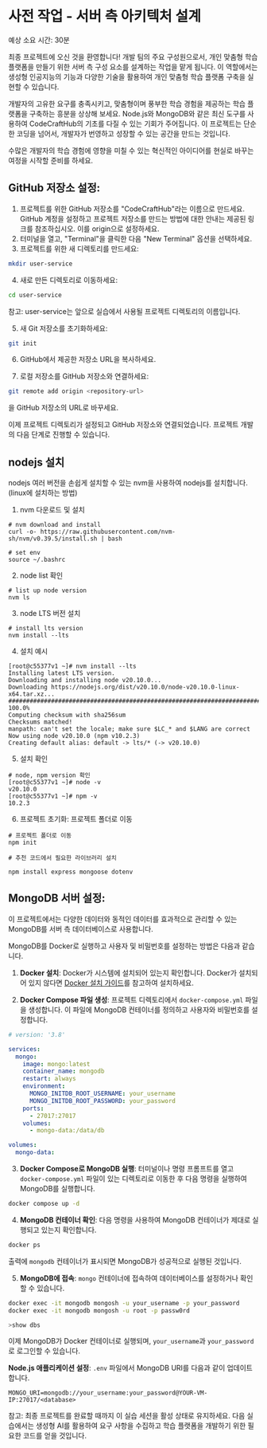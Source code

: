 # 사전 작업 - 서버 측 아키텍처 설계

예상 소요 시간: 30분

최종 프로젝트에 오신 것을 환영합니다! 개발 팀의 주요 구성원으로서, 개인 맞춤형 학습 플랫폼을 만들기 위한 서버 측 구성 요소를 설계하는 작업을 맡게 됩니다. 이 역할에서는 생성형 인공지능의 기능과 다양한 기술을 활용하여 개인 맞춤형 학습 플랫폼 구축을 실현할 수 있습니다.

개발자의 고유한 요구를 충족시키고, 맞춤형이며 풍부한 학습 경험을 제공하는 학습 플랫폼을 구축하는 흥분을 상상해 보세요. Node.js와 MongoDB와 같은 최신 도구를 사용하여 CodeCraftHub의 기초를 다질 수 있는 기회가 주어집니다. 이 프로젝트는 단순한 코딩을 넘어서, 개발자가 번영하고 성장할 수 있는 공간을 만드는 것입니다.

수많은 개발자의 학습 경험에 영향을 미칠 수 있는 혁신적인 아이디어를 현실로 바꾸는 여정을 시작할 준비를 하세요.

## GitHub 저장소 설정:

1. 프로젝트를 위한 GitHub 저장소를 "CodeCraftHub"라는 이름으로 만드세요. GitHub 계정을 설정하고 프로젝트 저장소를 만드는 방법에 대한 안내는 제공된 링크를 참조하십시오. 이를 origin으로 설정하세요.
2. 터미널을 열고, "Terminal"을 클릭한 다음 "New Terminal" 옵션을 선택하세요.
3. 프로젝트를 위한 새 디렉토리를 만드세요:

```sh
mkdir user-service
```

4. 새로 만든 디렉토리로 이동하세요:

```sh
cd user-service
```

참고: user-service는 앞으로 실습에서 사용될 프로젝트 디렉토리의 이름입니다.

5. 새 Git 저장소를 초기화하세요:

```sh
git init
```

6. GitHub에서 제공한 저장소 URL을 복사하세요.

7. 로컬 저장소를 GitHub 저장소와 연결하세요:

```sh
git remote add origin <repository-url>
```

<repository-url>을 GitHub 저장소의 URL로 바꾸세요.

이제 프로젝트 디렉토리가 설정되고 GitHub 저장소와 연결되었습니다. 프로젝트 개발의 다음 단계로 진행할 수 있습니다.







##  nodejs 설치
nodejs 여러 버전을 손쉽게 설치할 수 있는 nvm을 사용하여 nodejs를 설치합니다.(linux에 설치하는 방법)

1. nvm 다운로드 및 설치
```
# nvm download and install
curl -o- https://raw.githubusercontent.com/nvm-sh/nvm/v0.39.5/install.sh | bash

# set env
source ~/.bashrc
```
2. node list 확인
```
# list up node version
nvm ls
```

3. node LTS 버전 설치
```
# install lts version
nvm install --lts
```
4. 설치 예시
```
[root@c55377v1 ~]# nvm install --lts
Installing latest LTS version.
Downloading and installing node v20.10.0...
Downloading https://nodejs.org/dist/v20.10.0/node-v20.10.0-linux-x64.tar.xz...
####################################################################################################################################################################### 100.0%
Computing checksum with sha256sum
Checksums matched!
manpath: can't set the locale; make sure $LC_* and $LANG are correct
Now using node v20.10.0 (npm v10.2.3)
Creating default alias: default -> lts/* (-> v20.10.0)
```
5. 설치 확인
```
# node, npm version 확인
[root@c55377v1 ~]# node -v
v20.10.0
[root@c55377v1 ~]# npm -v
10.2.3

```
6. 프로젝트 초기화: 프로젝트 폴더로 이동
```
# 프로젝트 폴더로 이동
npm init

# 추천 코드에서 필요한 라이브러리 설치

npm install express mongoose dotenv
```



## MongoDB 서버 설정:
이 프로젝트에서는 다양한 데이터와 동적인 데이터를 효과적으로 관리할 수 있는 MongoDB를 서버 측 데이터베이스로 사용합니다.


MongoDB를 Docker로 실행하고 사용자 및 비밀번호를 설정하는 방법은 다음과 같습니다. 

1. **Docker 설치**: Docker가 시스템에 설치되어 있는지 확인합니다. Docker가 설치되어 있지 않다면 [Docker 설치 가이드](https://docs.docker.com/get-docker/)를 참고하여 설치하세요.

2. **Docker Compose 파일 생성**: 프로젝트 디렉토리에서 `docker-compose.yml` 파일을 생성합니다. 이 파일에 MongoDB 컨테이너를 정의하고 사용자와 비밀번호를 설정합니다.

```yaml
# version: '3.8'

services:
  mongo:
    image: mongo:latest
    container_name: mongodb
    restart: always
    environment:
      MONGO_INITDB_ROOT_USERNAME: your_username
      MONGO_INITDB_ROOT_PASSWORD: your_password
    ports:
      - 27017:27017
    volumes:
      - mongo-data:/data/db

volumes:
  mongo-data:
```

3. **Docker Compose로 MongoDB 실행**: 터미널이나 명령 프롬프트를 열고 `docker-compose.yml` 파일이 있는 디렉토리로 이동한 후 다음 명령을 실행하여 MongoDB를 실행합니다.

```sh
docker compose up -d
```

4. **MongoDB 컨테이너 확인**: 다음 명령을 사용하여 MongoDB 컨테이너가 제대로 실행되고 있는지 확인합니다.

```sh
docker ps
```

출력에 `mongodb` 컨테이너가 표시되면 MongoDB가 성공적으로 실행된 것입니다.

5. **MongoDB에 접속**: `mongo` 컨테이너에 접속하여 데이터베이스를 설정하거나 확인할 수 있습니다.

```sh
docker exec -it mongodb mongosh -u your_username -p your_password
docker exec -it mongodb mongosh -u root -p passw0rd

>show dbs
```

이제 MongoDB가 Docker 컨테이너로 실행되며, `your_username`과 `your_password`로 로그인할 수 있습니다.

**Node.js 애플리케이션 설정**: `.env` 파일에서 MongoDB URI를 다음과 같이 업데이트합니다.

```env
MONGO_URI=mongodb://your_username:your_password@YOUR-VM-IP:27017/<database>
```


참고: 최종 프로젝트를 완료할 때까지 이 실습 세션을 활성 상태로 유지하세요. 다음 실습에서는 생성형 AI를 활용하여 요구 사항을 수집하고 학습 플랫폼을 개발하기 위한 필요한 코드를 얻을 것입니다.



